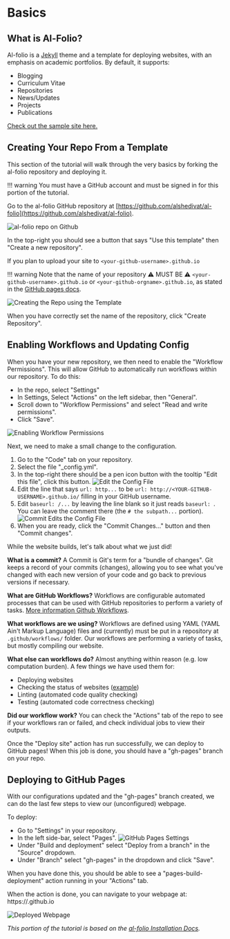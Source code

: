 # Basics

## What is Al-Folio?

Al-folio is a [Jekyll]() theme and a template for deploying websites, with an emphasis on academic portfolios. By default, it supports:

* Blogging
* Curriculum Vitae
* Repositories
* News/Updates
* Projects
* Publications

[Check out the sample site here.](https://alshedivat.github.io/al-folio/)


## Creating Your Repo From a Template

This section of the tutorial will walk through the very basics by forking the al-folio repository and deploying it.

!!! warning
    You must have a GitHub account and must be signed in for this portion of the tutorial.

Go to the al-folio GitHub repository at [https://github.com/alshedivat/al-folio](https://github.com/alshedivat/al-folio).

![al-folio repo on Github](assets/img/al-folioRepo.png)

In the top-right you should see a button that says "Use this template" then "Create a new repository".

If you plan to upload your site to `<your-github-username>.github.io`

!!! warning
    Note that the name of your repository ⚠️ MUST BE ⚠️ `<your-github-username>.github.io` or `<your-github-orgname>.github.io`, as stated in the [GitHub pages docs](https://docs.github.com/en/pages/getting-started-with-github-pages/about-github-pages#types-of-github-pages-sites).

![Creating the Repo using the Template](assets/img/CreateRepo.png)

When you have correctly set the name of the repository, click "Create Repository".

## Enabling Workflows and Updating Config

When you have your new repository, we then need to enable the "Workflow Permissions". This will allow GitHub to automatically run workflows within our repository. To do this:

* In the repo, select "Settings"
* In Settings, Select "Actions" on the left sidebar, then "General".
* Scroll down to "Workflow Permissions" and select "Read and write permissions".
* Click "Save".

![Enabling Workflow Permissions](assets/img/WorkflowPermissions.png)

Next, we need to make a small change to the configuration. 

1. Go to the "Code" tab on your repository.
2. Select the file "_config.yml".
3. In the top-right there should be a pen icon button with the tooltip "Edit this file", click this button.
![Edit the Config File](assets/img/EditConfigYML.png)
4. Edit the line that says `url: http...` to be `url: http://<YOUR-GITHUB-USERNAME>.github.io/` filling in your GitHub username.
5. Edit `baseurl: /...` by leaving the line blank so it just reads `baseurl: `. You can leave the comment there (the `# the subpath...` portion).
![Commit Edits the Config File](assets/img/CommitConfigChange.png)
6. When you are ready, click the "Commit Changes..." button and then "Commit changes".

While the website builds, let's talk about what we just did!

**What is a commit?** A Commit is Git's term for a "bundle of changes". Git keeps a record of your commits (changes), allowing you to see what you've changed with each new version of your code and go back to previous versions if necessary.

**What are GitHub Workflows?** Workflows are configurable automated processes that can be used with GitHub repositories to perform a variety of tasks. [More information Github Workflows](https://docs.github.com/en/actions/writing-workflows/about-workflows).


**What workflows are we using?** Workflows are defined using YAML (YAML Ain't Markup Language) files and (currently) must be put in a repository at `.github/workflows/` folder. Our workflows are performing a variety of tasks, but mostly compiling our website.


**What else can workflows do?** Almost anything within reason (e.g. low computation burden). A few things we have used them for:

* Deploying websites
* Checking the status of websites ([example](https://cybergis.github.io/upptime-monitoring/))
* Linting (automated code quality checking)
* Testing (automated code correctness checking)

**Did our workflow work?** You can check the "Actions" tab of the repo to see if your workflows ran or failed, and check individual jobs to view their outputs.

Once the "Deploy site" action has run successfully, we can deploy to GitHub pages! When this job is done, you should have a "gh-pages" branch on your repo.

## Deploying to GitHub Pages

With our configurations updated and the "gh-pages" branch created, we can do the last few steps to view our (unconfigured) webpage.

To deploy:

* Go to "Settings" in your repository.
* In the left side-bar, select "Pages".
![GitHub Pages Settings](assets/img/GitHubPagesSettings.png)
* Under "Build and deployment" select "Deploy from a branch" in the "Source" dropdown.
* Under "Branch" select "gh-pages" in the dropdown and click "Save".

When you have done this, you should be able to see a "pages-build-deployment" action running in your "Actions" tab.

When the action is done, you can navigate to your webpage at: https://<username>.github.io

![Deployed Webpage](assets/img/DeployedPage.png)

*This portion of the tutorial is based on the [al-folio Installation Docs](https://github.com/alshedivat/al-folio/blob/master/INSTALL.md).*